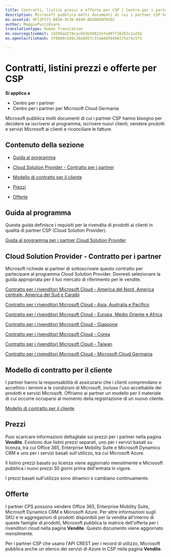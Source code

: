 ```yaml
---
title: Contratti, listini prezzi e offerte per CSP | Centro per i partner
description: Microsoft pubblica molti documenti di cui i partner CSP hanno bisogno per decidere se iscriversi al programma, iscrivere nuovi clienti, vendere prodotti e servizi Microsoft ai clienti e riconciliare le fatture.
ms.assetid: 9F11F571-D036-4C36-8440-8D20ED9F0CD2
author: MaggiePucciEvans
translationtype: Human Translation
ms.sourcegitcommit: 1d29dad279cacb63b59822efe407f26263c1a25b
ms.openlocfilehash: 3f0899c549c29a9d5fc37a6dd59496575e74c5f1

---
```


# Contratti, listini prezzi e offerte per CSP

**Si applica a**

-  Centro per i partner
-  Centro per i partner per Microsoft Cloud Germania

Microsoft pubblica molti documenti di cui i partner CSP hanno bisogno per decidere se iscriversi al programma, iscrivere nuovi clienti, vendere prodotti e servizi Microsoft ai clienti e riconciliare le fatture.

## Contenuto della sezione


-   [Guida al programma](#programguide)

-   [Cloud Solution Provider - Contratto per i partner](#partneragreement)

-   [Modello di contratto per il cliente](#customeragreementtemplate)

-   [Prezzi](#pricing)

-   [Offerte](#offers)

## <a href="" id="programguide"></a>Guida al programma


Questa guida definisce i requisiti per la rivendita di prodotti ai clienti in qualità di partner CSP (Cloud Solution Provider).

[Guida al programma per i partner Cloud Solution Provider](http://go.microsoft.com/fwlink/p/?LinkId=617100)

## <a href="" id="partneragreement"></a>Cloud Solution Provider - Contratto per i partner


Microsoft richiede ai partner di sottoscrivere questo contratto per partecipare al programma Cloud Solution Provider. Dovresti selezionare la guida appropriata per il tuo mercato di riferimento per le vendite.

[Contratto per i rivenditori Microsoft Cloud - America del Nord, America centrale, America del Sud e Caraibi](http://go.microsoft.com/fwlink/p/?LinkId=617094)

[Contratto per i rivenditori Microsoft Cloud - Asia, Australia e Pacifico](http://go.microsoft.com/fwlink/p/?LinkId=617095)

[Contratto per i rivenditori Microsoft Cloud - Europa, Medio Oriente e Africa](http://go.microsoft.com/fwlink/p/?LinkId=617096)

[Contratto per i rivenditori Microsoft Cloud - Giappone](http://go.microsoft.com/fwlink/p/?LinkId=617097)

[Contratto per i rivenditori Microsoft Cloud - Corea](http://go.microsoft.com/fwlink/p/?LinkId=617098)

[Contratto per i rivenditori Microsoft Cloud - Taiwan](http://go.microsoft.com/fwlink/p/?LinkId=617099)

[Contratto per i rivenditori Microsoft Cloud - Microsoft Cloud Germania](https://go.microsoft.com/fwlink/p/?linkid=831385)

## <a href="" id="customeragreementtemplate"></a>Modello di contratto per il cliente


I partner hanno la responsabilità di assicurarsi che i clienti comprendano e accettino i termini e le condizioni di Microsoft, incluso l'uso accettabile dei prodotti e servizi Microsoft. Offriamo ai partner un modello per il materiale di cui occorre occuparsi al momento della registrazione di un nuovo cliente.

[Modello di contratto per il cliente](agreements.md)

## Prezzi


Puoi scaricare informazioni dettagliate sui prezzi per i partner nella pagina **Vendite**. Esistono due listini prezzi separati, uno per i servizi basati su licenza, tra cui Office 365, Enterprise Mobility Suite e Microsoft Dynamics CRM e uno per i servizi basati sull'utilizzo, tra cui Microsoft Azure.

Il listino prezzi basato su licenza viene aggiornato mensilmente e Microsoft pubblica i nuovi prezzi 30 giorni prima dell'entrata in vigore.

I prezzi basati sull'utilizzo sono dinamici e cambiano continuamente.

## Offerte


I partner CPS possono vendere Office 365, Enterprise Mobility Suite, Microsoft Dynamics CRM e Microsoft Azure. Per altre informazioni sugli SKU e le aggregazioni di prodotti disponibili per la vendita all'interno di queste famiglie di prodotti, Microsoft pubblica la matrice dell'offerta per i rivenditori cloud nella pagina **Vendite**. Questo documento viene aggiornato mensilmente.

Per i partner CSP che usano l'API CREST per i record di utilizzo, Microsoft pubblica anche un elenco dei servizi di Azure in CSP nella pagina **Vendite**.

 

 






<!--HONumber=Jan17_HO2-->


